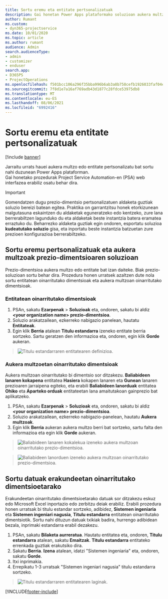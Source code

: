 ```yaml
---
title: Sortu eremu eta entitate pertsonalizatuak
description: Gai honetan Power Apps plataformako soluzioan aukera multzoak eta entitateak nola sortu azaltzen da.
author: Rumant
ms.custom:
- dyn365-projectservice
ms.date: 10/01/2020
ms.topic: article
ms.author: rumant
audience: Admin
search.audienceType:
- admin
- customizer
- enduser
search.app:
- D365PS
- ProjectOperations
ms.openlocfilehash: f501bcc106a296f35bba996b6ab3a8b758cefb1926033faf04ee23c42bc94d39
ms.sourcegitcommit: 7f8d1e7a16af769adb43d1877c28fdce53975db8
ms.translationtype: MT
ms.contentlocale: eu-ES
ms.lasthandoff: 08/06/2021
ms.locfileid: "6992416"
---
```

# <a name="create-custom-fields-and-entities"></a>Sortu eremu eta entitate pertsonalizatuak 

[!include [banner](../includes/psa-now-project-operations.md)]

Jarraitu urrats hauei aukera multzo edo entitate pertsonalizatu bat sortu nahi duzunean Power Apps plataforman.  
Gai honetako prozedurak Project Service Automation-en (PSA) web interfazea erabiliz osatu behar dira.

> [!IMPORTANT]
> Gomendatzen dugu prezio-dimentsio pertsonalizatuen aldaketa guztiak soluzio bereizi batean egitea. Praktika on garrantzitsu honek etorkizunean malgutasuna eskaintzen du aldaketak eguneratzeko edo kentzeko, zure lana berrerabiltzen lagunduko du eta aldaketak beste instantzia batera eramatea erraztuko du. Beharrezko aldaketa guztiak egin ondoren, esportatu soluzioa **kudeatutako soluzio** gisa, eta inportatu beste instantzia batzuetan zure prezioen konfigurazioa berrerabiltzeko.

  
## <a name="create-custom-fields-and-option-sets-in-the-pricing-dimension-solution"></a>Sortu eremu pertsonalizatuak eta aukera multzoak prezio-dimentsioaren soluzioan

Prezio-dimentsioa aukera multzo edo entitate bat izan daiteke. Biak prezio-soluzioan sortu behar dira. Prozedura honen urratsek azaltzen dute nola sortu entitatean oinarritutako dimentsioak eta aukera multzoan oinarritutako dimentsioak.

### <a name="entity-based-dimensions"></a>Entitatean oinarritutako dimentsioak

1. PSAn, sakatu **Ezarpenak** > **Soluzioak** eta, ondoren, sakatu bi aldiz **\<your organization name> prezio-dimentsioa**.
2. Soluzio arakatzailean, ezkerreko nabigazio panelean, hautatu **Entitateak**.
3. Egin klik **Berria** atalean **Titulu estandarra** izeneko entitate berria sortzeko. Sartu geratzen den informazioa eta, ondoren, egin klik **Gorde** aukeran.

> ![Titulu estandarraren entitatearen definizioa.](media/Standard-Title-entity-definition.png)


### <a name="option-set-based-dimensions"></a>Aukera multzoetan oinarritutako dimentsioak 
Aukera multzoan oinarritutako bi dimentsio sor ditzakezu. **Baliabideen lanaren kokapena** entitatea **Hasiera** kokapen lanaren eta **Gunean** lanaren prezioaren jarraipena egiteko, eta erabili **Baliabideen lanorduak** entitatea **Ohiko** eta **Aparteko orduak** entitateetan lana amaitutakoan gainprezio bat aplikatzeko.


1. PSAn, sakatu **Ezarpenak** > **Soluzioak** eta, ondoren, sakatu bi aldiz **\<your organization name> prezio-dimentsioa**. 
2. Soluzio arakatzailean, ezkerreko nabigazio-panelean, hautatu **Aukera multzoak**. 
3. Egin klik **Berria** aukeran aukera multzo berri bat sortzeko, sartu falta den informazioa eta egin klik **Gorde** aukeran.

> ![Baliabideen lanaren kokalekua izeneko aukera multzoan oinarritutako prezio-dimentsioa.](media/Option-set-PD-called-Resource-Work-Location.png)

> ![Baliabideen lanorduen izeneko aukera multzoan oinarritutako prezio-dimentsioa.](media/Option-set-PD-called-Resource-Work-Hours.PNG)


## <a name="create-data-for-entity-based-dimensions"></a>Sortu datuak erakundeetan oinarritutako dimentsioetarako

Erakundeetan oinarritutako dimentsioetarako datuak sor ditzakezu eskuz edo Microsoft Excel inportazio edo zerbitzu deiak erabiliz. Erabili prozedura honen urratsak bi titulu estandar sortzeko, adibidez, **Sistemen ingeniaria** eta **Sistemen ingeniari nagusia**, **Titulu estandarra** entitatean oinarritutako dimentsiotik. Sortu nahi dituzun datuak txikiak badira, hurrengo adibidean bezala, inprimaki estandarra erabil dezakezu.

1. PSAn, sakatu **Bilaketa aurreratua**. Hautatu entitatea eta, ondoren, **Titulu estandarra** atalean, sakatu **Emaitzak**. **Titulu estandarra** entitateko errenkada guztiak erakutsiko dira.
2. Sakatu **Berria**. **Izena** atalean, idatzi "Sistemen ingeniaria" eta, ondoren, sakatu **Gorde**.
3. Itxi inprimakia. 
4. Errepikatu 1-3 urratsak "Sistemen ingeniari nagusia" titulu estandarra sortzeko.

> ![Titulu estandarraren entitatearen laginak.](media/ST-data.png)




[!INCLUDE[footer-include](../includes/footer-banner.md)]